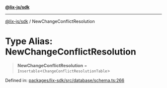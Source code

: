 [**@lix-js/sdk**](../README.md)

***

[@lix-js/sdk](../README.md) / NewChangeConflictResolution

# Type Alias: NewChangeConflictResolution

> **NewChangeConflictResolution** = `Insertable`\<`ChangeConflictResolutionTable`\>

Defined in: [packages/lix-sdk/src/database/schema.ts:266](https://github.com/opral/monorepo/blob/c1910f74abb6a0c11c72843e559a3503d21f8bdb/packages/lix-sdk/src/database/schema.ts#L266)
